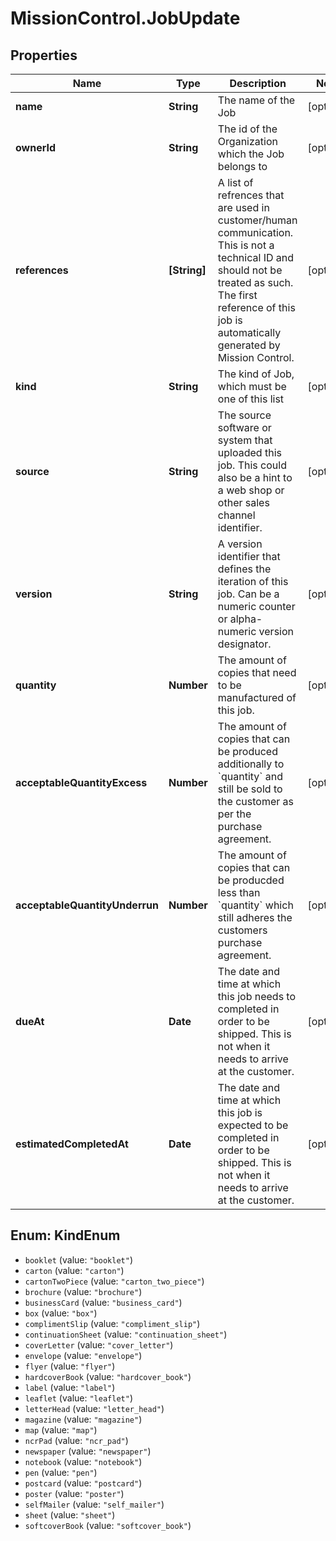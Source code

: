 # MissionControl.JobUpdate

## Properties
Name | Type | Description | Notes
------------ | ------------- | ------------- | -------------
**name** | **String** | The name of the Job | [optional] 
**ownerId** | **String** | The id of the Organization which the Job belongs to | [optional] 
**references** | **[String]** | A list of refrences that are used in customer/human communication. This is not a technical ID and should not be treated as such. The first reference of this job is automatically generated by Mission Control. | [optional] 
**kind** | **String** | The kind of Job, which must be one of this list | [optional] 
**source** | **String** | The source software or system that uploaded this job. This could also be a hint to a web shop or other sales channel identifier. | [optional] 
**version** | **String** | A version identifier that defines the iteration of this job. Can be a numeric counter or alpha-numeric version designator. | [optional] 
**quantity** | **Number** | The amount of copies that need to be manufactured of this job. | [optional] 
**acceptableQuantityExcess** | **Number** | The amount of copies that can be produced additionally to &#x60;quantity&#x60; and still be sold to the customer as per the purchase agreement. | [optional] 
**acceptableQuantityUnderrun** | **Number** | The amount of copies that can be producded less than &#x60;quantity&#x60; which still adheres the customers purchase agreement. | [optional] 
**dueAt** | **Date** | The date and time at which this job needs to completed in order to be shipped. This is not when it needs to arrive at the customer. | [optional] 
**estimatedCompletedAt** | **Date** | The date and time at which this job is expected to be completed in order to be shipped. This is not when it needs to arrive at the customer. | [optional] 

<a name="KindEnum"></a>
## Enum: KindEnum

* `booklet` (value: `"booklet"`)
* `carton` (value: `"carton"`)
* `cartonTwoPiece` (value: `"carton_two_piece"`)
* `brochure` (value: `"brochure"`)
* `businessCard` (value: `"business_card"`)
* `box` (value: `"box"`)
* `complimentSlip` (value: `"compliment_slip"`)
* `continuationSheet` (value: `"continuation_sheet"`)
* `coverLetter` (value: `"cover_letter"`)
* `envelope` (value: `"envelope"`)
* `flyer` (value: `"flyer"`)
* `hardcoverBook` (value: `"hardcover_book"`)
* `label` (value: `"label"`)
* `leaflet` (value: `"leaflet"`)
* `letterHead` (value: `"letter_head"`)
* `magazine` (value: `"magazine"`)
* `map` (value: `"map"`)
* `ncrPad` (value: `"ncr_pad"`)
* `newspaper` (value: `"newspaper"`)
* `notebook` (value: `"notebook"`)
* `pen` (value: `"pen"`)
* `postcard` (value: `"postcard"`)
* `poster` (value: `"poster"`)
* `selfMailer` (value: `"self_mailer"`)
* `sheet` (value: `"sheet"`)
* `softcoverBook` (value: `"softcover_book"`)

